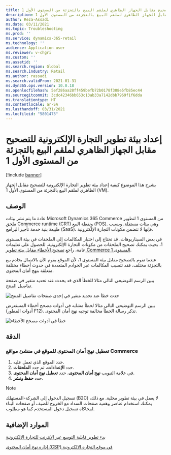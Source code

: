 ```yaml
---
title: إعداد بيئة تطوير التجارة الإلكترونية للتصحيح مقابل الجهاز الظاهري لملقم البيع بالتجزئة من المستوى الأول 1
description: يشرح هذا الموضوع كيفية إعداد بيئة تطوير التجارة الإلكترونية للتصحيح مقابل الجهاز الظاهري لملقم البيع بالتجزئة من المستوى الأول 1 (VM).
author: Reza-Assadi
ms.date: 03/11/2021
ms.topic: Troubleshooting
ms.prod: ''
ms.service: dynamics-365-retail
ms.technology: ''
audience: Application user
ms.reviewer: v-chgri
ms.custom: ''
ms.assetid: ''
ms.search.region: Global
ms.search.industry: Retail
ms.author: rassadi
ms.search.validFrom: 2021-01-31
ms.dyn365.ops.version: 10.0.18
ms.openlocfilehash: 5ef286aa28ff459befb72b0178f308e5fb85ec44
ms.sourcegitcommit: 3cdc42346bb653c13ab33a7142dbb7969f1f6dda
ms.translationtype: HT
ms.contentlocale: ar-SA
ms.lasthandoff: 03/31/2021
ms.locfileid: "5801473"
---
```

# <a name="set-up-an-e-commerce-development-environment-to-debug-against-a-tier-1-retail-server-virtual-machine"></a>إعداد بيئة تطوير التجارة الإلكترونية للتصحيح مقابل الجهاز الظاهري لملقم البيع بالتجزئة من المستوى الأول 1

[!include [banner](../../includes/banner.md)]

يشرح هذا الموضوع كيفية إعداد بيئة تطوير التجارة الإلكترونية للتصحيح مقابل الجهاز الظاهري لملقم البيع بالتجزئة من المستوى الأول 1 (VM).

## <a name="description"></a>الوصف

عادة ما يتم نشر بيئات Microsoft Dynamics 365 Commerce من المستوى 1 لتطوير ملحق Commerce runtime (CRT) ونقطة البيع (POS). وهي بيئات مستقلة. وبسبب طبيعة بنية خدمة تأجير البرامج (SaaS)، فإنها لا تتضمن مكونات التجارة الإلكترونية.

في بعض السيناريوهات، قد تحتاج إلى اختبار المكالمات إلى الملحقات في بيئة المستوى 1، بحيث يمكنك تصحيح الملحقات من مكونات التجارة الإلكترونية. للحصول على تعليمات عامة، راجع [تصحيح الأخطاء مقابل بيئة تطوير Commerce المستوى 1](../e-commerce-extensibility/debug-tier-1.md).

عندما تقوم بالتصحيح مقابل بيئة المستوى 1، لأن الموقع يقوم الآن بالاتصال بخادم بيع بالتجزئة مختلف، فقد تتسبب المكالمات عبر الخوادم المتعددة في حدوث أخطاء مختلفة متعلقة بنهج أمان المحتوى.

يبين الرسم التوضيحي التالي مثالا للخطأ الذي قد يحدث عند تحديد متغير في صفحة تفاصيل المنتج.

![حدث خطأ عند تحديد متغير في إحدى صفحات تفاصيل المنتج](media/unhandled-rejection-error.jpg)

يبين الرسم التوضيحي التالي مثالا لخطأ مشابه في أدوات مصحح أخطاء المستعرض (أدوات المطور F12). تذكر رسالة الخطأ مخالفة توجيه نهج أمان المحتوى.

![خطأ في أدوات مصحح الأخطاء](media/debugger-tools-error.JPG)

## <a name="resolution"></a>الدقة

### <a name="disable-the-content-security-policy-for-the-site-in-commerce-site-builder"></a>تعطيل نهج أمان المحتوى للموقع في منشئ مواقع Commerce

1. حدد الموقع الذي تعمل عليه.
1. حدد **الإعدادات**، ثم حدد **الملحقات**.
1. في علامة التبويب **نهج أمان المحتوى**، حدد **تعطيل نهج أمان المحتوى**.
1. حدد **حفظ ونشر**.

> [!NOTE]
> تسجيل الدخول إلى الشركة-المستهلك (B2C) لا يعمل في بيئة تطوير محلية. مع ذلك، يمكنك استخدام عناصر وهمية صفحات السداد مع الخروج للضيف أو صفحات البناء لمحاكاة تسجيل دخول المستخدم كما هو مطلوب.

## <a name="additional-resources"></a>الموارد الإضافية

[‏‫بدء تطوير قابلية التوسع عبر الإنترنت للتجارة الإلكترونية](../e-commerce-extensibility/sdk-getting-started.md)

[إدارة نهج أمان المحتوى (CSP) في موقع التجارة الإلكترونية](../manage-csp.md)
